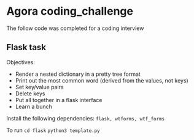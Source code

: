 # Agora coding_challenge
The follow code was completed for a coding interview

## Flask task
Objectives:
- Render a nested dictionary in a pretty tree format
- Print out the most common word (derived from the values, not keys)
- Set key/value pairs
- Delete keys
- Put all together in a flask interface
- Learn a bunch

Install the following dependencies:
`flask, wtforms, wtf_forms`

To run
`cd flask`
`python3 template.py`
